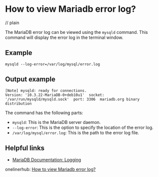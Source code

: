# How to view Mariadb error log?
// plain

The MariaDB error log can be viewed using the `mysqld` command. This command will display the error log in the terminal window.

## Example

```
mysqld --log-error=/var/log/mysql/error.log
```

## Output example

```
[Note] mysqld: ready for connections.
Version: '10.3.22-MariaDB-0+deb10u1'  socket: '/var/run/mysqld/mysqld.sock'  port: 3306  mariadb.org binary distribution
```

The command has the following parts:

- `mysqld`: This is the MariaDB server daemon.
- `--log-error`: This is the option to specify the location of the error log.
- `/var/log/mysql/error.log`: This is the path to the error log file.

## Helpful links

- [MariaDB Documentation: Logging](https://mariadb.com/kb/en/library/logging/)

onelinerhub: [How to view Mariadb error log?](https://onelinerhub.com/mariadb/how-to-view-mariadb-error-log)